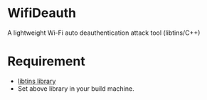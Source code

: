 # WifiDeauth
A lightweight Wi-Fi auto deauthentication attack tool (libtins/C++)


# Requirement
* [libtins library](http://libtins.github.io/download/)
* Set above library in your build machine.
